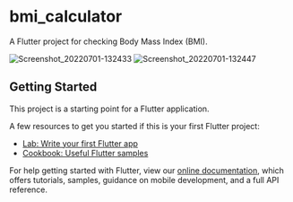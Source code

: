 # bmi_calculator

A Flutter project for checking Body Mass Index (BMI).

![Screenshot_20220701-132433](https://user-images.githubusercontent.com/89572264/176898152-74cb1706-bc1b-47a7-8314-28f21c42e31c.jpg)
![Screenshot_20220701-132447](https://user-images.githubusercontent.com/89572264/176898172-e3f3741f-bee4-4c78-9953-97c6bad744ec.jpg)

## Getting Started

This project is a starting point for a Flutter application.

A few resources to get you started if this is your first Flutter project:

- [Lab: Write your first Flutter app](https://flutter.dev/docs/get-started/codelab)
- [Cookbook: Useful Flutter samples](https://flutter.dev/docs/cookbook)

For help getting started with Flutter, view our
[online documentation](https://flutter.dev/docs), which offers tutorials,
samples, guidance on mobile development, and a full API reference.
